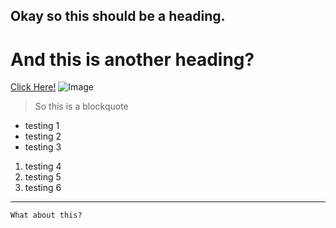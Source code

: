 ## Okay so this should be a heading. 
# And this is another heading?
[Click Here!](https://www.youtube.com/watch?v=dQw4w9WgXcQ)
![Image](https://upload.wikimedia.org/wikipedia/en/4/4d/Shrek_%28character%29.png)
> So this is a blockquote
* testing 1 
* testing 2
* testing 3
1. testing 4
2. testing 5
3. testing 6
---
```
What about this? 
```
